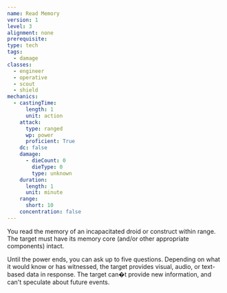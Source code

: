 ```yaml
---
name: Read Memory
version: 1
level: 3
alignment: none
prerequisite: 
type: tech
tags:
  - damage
classes:
  - engineer
  - operative
  - scout
  - shield
mechanics:
  - castingTime:
      length: 1
      unit: action
    attack:
      type: ranged
      wp: power
      proficient: True
    dc: false
    damage:
      - dieCount: 0
        dieType: 0
        type: unknown
    duration:
      length: 1
      unit: minute
    range:
      short: 10
    concentration: false
---
```

You read the memory of an incapacitated droid or construct within range. The target must have its memory core (and/or other appropriate components) intact.

Until the power ends, you can ask up to five questions. Depending on what it would know or has witnessed, the target provides visual, audio, or text-based data in response. The target can�t provide new information, and can't speculate about future events.
    